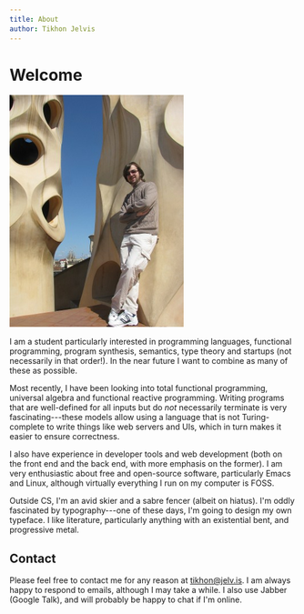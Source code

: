 ```yaml
---
title: About
author: Tikhon Jelvis
---
```


<div class="content">

# Welcome
![Me on the roof of the Casa Milà in Barcelona. For even more Guadí, you can barely see the Sagrada Família in the background.](img/me_at_casa_mila_med.jpg)

I am a student particularly interested in programming languages, functional programming, program synthesis, semantics, type theory and startups (not necessarily in that order!). In the near future I want to combine as many of these as possible.

Most recently, I have been looking into total functional programming, universal algebra and functional reactive programming. Writing programs that are well-defined for all inputs but do *not* necessarily terminate is very fascinating---these models allow using a language that is not Turing-complete to write things like web servers and UIs, which in turn makes it easier to ensure correctness.

I also have experience in developer tools and web development (both on the front end and the back end, with more emphasis on the former). I am very enthusiastic about free and open-source software, particularly Emacs and Linux, although virtually everything I run on my computer is FOSS.

Outside CS, I'm an avid skier and a sabre fencer (albeit on hiatus). I'm oddly fascinated by typography---one of these days, I'm going to design my own typeface. I like literature, particularly anything with an existential bent, and progressive metal. 

## Contact

Please feel free to contact me for any reason at <a href="mailto:tikhon@jelv.is">tikhon@jelv.is</a>. I am always happy to respond to emails, although I may take a while. I also use Jabber (Google Talk), and will probably be happy to chat if I'm online.


</div>